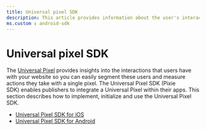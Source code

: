 ```yaml
---
title: Universal pixel SDK
description: This article provides information about the user's interactions with the websites and the action they take using a pixel. The Universal Pixel SDK (Pixie SDK)enables users to integrate a Universal Pixel within the application.
ms.custom : android-sdk
---
```

# Universal pixel SDK

The [Universal Pixel](../monetize/the-universal-pixel.md) provides insights into the interactions that users have with your website so you can easily segment these users and measure actions they take with a single pixel. The Universal Pixel SDK (Pixie SDK) enables publishers to integrate a Universal Pixel within their apps. This section describes how to implement, initialize and use the Universal Pixel SDK.

- [Universal Pixel SDK for iOS](../mobile-sdk/universal-pixel-sdk-for-ios.md)
- [Universal Pixel SDK for Android](../mobile-sdk/universal-pixel-sdk-for-android.md)